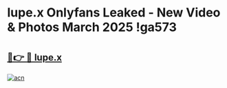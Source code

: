 # lupe.x Onlyfans Leaked - New Video & Photos March 2025 !ga573

# <h2><a href="https://a750kq.iuczelnia.edu.pl?title=lupe.x&ref=ga573">🔗👉 🔴 lupe.x</a></h2>

[![acn](https://github.com/user-attachments/assets/0f9c940e-d8b0-45ae-aac7-cd30a18b3e1c)](https://a750kq.iuczelnia.edu.pl?title=lupe.x&ref=ga573)

